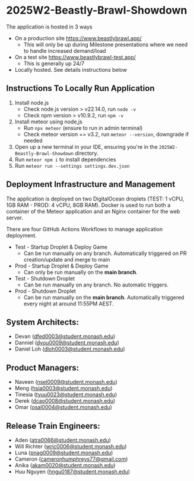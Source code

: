 # 2025W2-Beastly-Brawl-Showdown

The application is hosted in 3 ways

- On a production site https://www.beastlybrawl.app/
  - This will only be up during Milestone presentations where we need to handle increased demand/load
- On a test site https://www.beastlybrawl-test.app/
  - This is generally up 24/7
- Locally hosted. See details instructions below

## Instructions To Locally Run Application

1. Install node.js
   - Check node.js version > v22.14.0, run `node -v`
   - Check npm version > v10.9.2, run `npm -v`
2. Install meteor using node,js
   - Run `npx meteor` (ensure to run in admin terminal)
   - Check meteor version == v3.2, run `meteor --version`, downgrade if needed
3. Open up a new terminal in your IDE, ensuring you're in the `2025W2-Beastly-Brawl-Showdown` directory.
4. Run `meteor npm i` to install dependencies
5. Run `meteor run --settings settings.dev.json`

## Deployment Infrastructure and Management

The application is deployed on two DigitalOcean droplets (TEST: 1 vCPU, 1GB RAM - PROD: 4 vCPU, 8GB RAM).
Docker is used to run both a container of the Meteor application and an Nginx container for the web server.

There are four GitHub Actions Workflows to manage application deployment.

- Test - Startup Droplet & Deploy Game
  - Can be run manually on any branch. Automatically triggered on PR creation/update and merge to main
- Prod - Startup Droplet & Deploy Game
  - Can only be run manually on the **main branch**.
- Test - Shutdown Droplet
  - Can be run manually on any branch. No automatic triggers.
- Prod - Shutdown Droplet
  - Can be run manually on the **main branch**. Automatically triggered every night at around 11:55PM AEST.

## System Architects:

- Devan (dfed0003@student.monash.edu)
- Danniel (dyou0009@student.monash.edu)
- Daniel Loh (dloh0003@student.monash.edu)

## Product Managers:

- Naveen (nsel0009@student.monash.edu)
- Meng (hsia0003@student.monash.edu)
- Tinesia (tyuu0023@student.monash.edu)
- Derek (dcao0008@student.monash.edu)
- Omar (osal0004@student.monash.edu)

## Release Train Engineers:

- Aden (atra0066@student.monash.edu)
- Will Richter (wric0006@student.monash.edu)
- Luna (pnag0009@student.monash.edu)
- Cameron (cameronhumphreys77@gmail.com)
- Anika (akam0020@student.monash.edu)
- Huu Nguyen (hngu0187@student.monash.edu)
